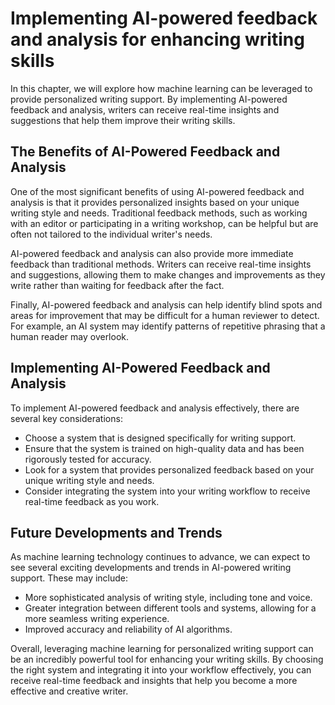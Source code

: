 Implementing AI-powered feedback and analysis for enhancing writing skills
===================================================================================================================================================

In this chapter, we will explore how machine learning can be leveraged to provide personalized writing support. By implementing AI-powered feedback and analysis, writers can receive real-time insights and suggestions that help them improve their writing skills.

The Benefits of AI-Powered Feedback and Analysis
------------------------------------------------

One of the most significant benefits of using AI-powered feedback and analysis is that it provides personalized insights based on your unique writing style and needs. Traditional feedback methods, such as working with an editor or participating in a writing workshop, can be helpful but are often not tailored to the individual writer's needs.

AI-powered feedback and analysis can also provide more immediate feedback than traditional methods. Writers can receive real-time insights and suggestions, allowing them to make changes and improvements as they write rather than waiting for feedback after the fact.

Finally, AI-powered feedback and analysis can help identify blind spots and areas for improvement that may be difficult for a human reviewer to detect. For example, an AI system may identify patterns of repetitive phrasing that a human reader may overlook.

Implementing AI-Powered Feedback and Analysis
---------------------------------------------

To implement AI-powered feedback and analysis effectively, there are several key considerations:

* Choose a system that is designed specifically for writing support.
* Ensure that the system is trained on high-quality data and has been rigorously tested for accuracy.
* Look for a system that provides personalized feedback based on your unique writing style and needs.
* Consider integrating the system into your writing workflow to receive real-time feedback as you work.

Future Developments and Trends
------------------------------

As machine learning technology continues to advance, we can expect to see several exciting developments and trends in AI-powered writing support. These may include:

* More sophisticated analysis of writing style, including tone and voice.
* Greater integration between different tools and systems, allowing for a more seamless writing experience.
* Improved accuracy and reliability of AI algorithms.

Overall, leveraging machine learning for personalized writing support can be an incredibly powerful tool for enhancing your writing skills. By choosing the right system and integrating it into your workflow effectively, you can receive real-time feedback and insights that help you become a more effective and creative writer.
